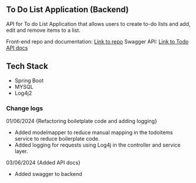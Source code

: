 ## To Do List Application (Backend)

API for To do List Application that allows users to create to-do lists and add, edit and remove items to a list.

Front-end repo and documentation: [Link to repo](https://github.com/mcelle888/todo-frontend)
Swagger API: [Link to Todo API docs](http://localhost:8080/swagger-ui/index.html)

## Tech Stack
- Spring Boot 
- MYSQL
- Log4j2

### Change logs

01/06/2024 {Refactoring boiletplate code and adding logging}

- Added modelmapper to reduce manual mapping in the todoitems service to reduce boilerplate code.
- Added logging for requests using Log4j in the controller and service layer.

03/06/2024 {Added API docs}
- Added swagger to backend 
